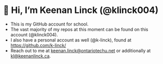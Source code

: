 # 👋 Hi, I’m Keenan Linck (@klinck004)
- This is my GitHub account for school.
- The vast majority of my repos at this moment can be found on this account (@klinck004).
- I also have a personal account as well (@k-linck), found at https://github.com/k-linck/
- Reach out to me at keenan.linck@ontariotechu.net or additionally at kl@keenanlinck.ca.
<!---
k-linck/k-linck is a ✨ special ✨ repository because its `README.md` (this file) appears on your GitHub profile.
You can click the Preview link to take a look at your changes.
--->
